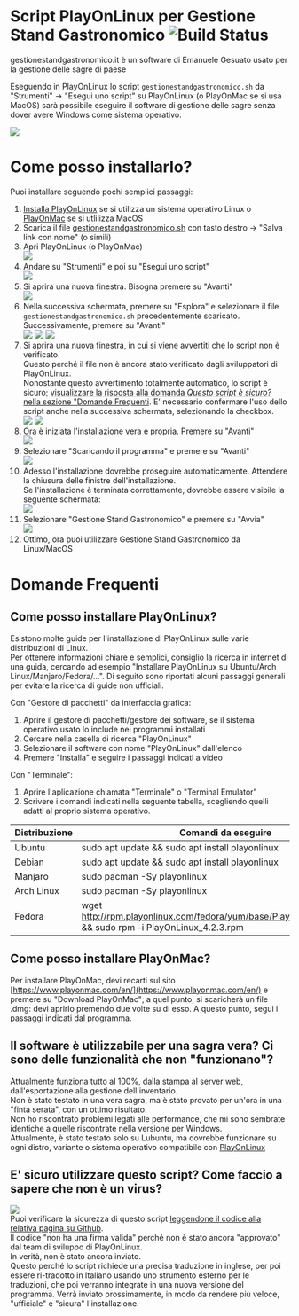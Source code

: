 # Script PlayOnLinux per Gestione Stand Gastronomico ![Build Status](https://img.shields.io/github/workflow/status/MatteoGheza/gestionestandgastronomico-playonlinux/CI)
gestionestandgastronomico.it è un software di Emanuele Gesuato usato per la gestione delle sagre di paese

Eseguendo in PlayOnLinux lo script ```gestionestandgastronomico.sh``` da "Strumenti" -> "Esegui uno script" su PlayOnLinux (o PlayOnMac se si usa MacOS) sarà possibile eseguire il software di gestione delle sagre senza dover avere Windows come sistema operativo.

![](immagini/copertina.png)

# Come posso installarlo?
Puoi installare seguendo pochi semplici passaggi:
1. [Installa PlayOnLinux](https://github.com/MatteoGheza/gestionestandgastronomico-playonlinux#come-posso-installare-playonlinux) se si utilizza un sistema operativo Linux o [PlayOnMac](https://github.com/MatteoGheza/gestionestandgastronomico-playonlinux#come-posso-installare-playonmac) se si utlilizza MacOS
2. Scarica il file [gestionestandgastronomico.sh](https://github.com/MatteoGheza/gestionestandgastronomico-playonlinux/raw/master/gestionestandgastronomico.sh) con tasto destro -> "Salva link con nome" (o simili)
3. Apri PlayOnLinux (o PlayOnMac)  
![](immagini/installazione1.png)
4. Andare su "Strumenti" e poi su "Esegui uno script"  
![](immagini/installazione2.png)
5. Si aprirà una nuova finestra. Bisogna premere su "Avanti"  
![](immagini/installazione3.png)
5. Nella successiva schermata, premere su "Esplora" e selezionare il file ```gestionestandgastronomico.sh``` precedentemente scaricato.
Successivamente, premere su "Avanti"  
![](immagini/installazione4.png)
![](immagini/installazione5.png)
![](immagini/installazione6.png)
6. Si aprirà una nuova finestra, in cui si viene avvertiti che lo script non è verificato.  
Questo perché il file non è ancora stato verificato dagli sviluppatori di PlayOnLinux.  
Nonostante questo avvertimento totalmente automatico, lo script è sicuro; [visualizzare la risposta alla domanda _Questo script è sicuro?_ nella sezione "Domande Frequenti](https://github.com/MatteoGheza/gestionestandgastronomico-playonlinux#e-sicuro-utilizzare-questo-script-come-faccio-a-sapere-che-non-%C3%A8-un-virus).
E' necessario confermare l'uso dello script anche nella successiva schermata, selezionando la checkbox.  
![](immagini/installazione7.png)
![](immagini/installazione8.png)
7. Ora è iniziata l'installazione vera e propria. Premere su "Avanti"  
![](immagini/installazione9.png)
8. Selezionare "Scaricando il programma" e premere su "Avanti"  
![](immagini/installazione10.png)
9. Adesso l'installazione dovrebbe proseguire automaticamente. Attendere la chiusura delle finistre dell'installazione.  
Se l'installazione è terminata correttamente, dovrebbe essere visibile la seguente schermata:  
![](immagini/installazione11.png)
10. Selezionare "Gestione Stand Gastronomico" e premere su "Avvia"  
![](immagini/installazione12.png)
11. Ottimo, ora puoi utilizzare Gestione Stand Gastronomico da Linux/MacOS

# Domande Frequenti
## Come posso installare PlayOnLinux?
Esistono molte guide per l'installazione di PlayOnLinux sulle varie distribuzioni di Linux.  
Per ottenere informazioni chiare e semplici, consiglio la ricerca in internet di una guida, cercando ad esempio "Installare PlayOnLinux su Ubuntu/Arch Linux/Manjaro/Fedora/...".
Di seguito sono riportati alcuni passaggi generali per evitare la ricerca di guide non ufficiali.

Con "Gestore di pacchetti" da interfaccia grafica:
1. Aprire il gestore di pacchetti/gestore dei software, se il sistema operativo usato lo include nei programmi installati
2. Cercare nella casella di ricerca "PlayOnLinux"
3. Selezionare il software con nome "PlayOnLinux" dall'elenco
4. Premere "Installa" e seguire i passaggi indicati a video

Con "Terminale":
1. Aprire l'aplicazione chiamata "Terminale" o "Terminal Emulator"
2. Scrivere i comandi indicati nella seguente tabella, scegliendo quelli adatti al proprio sistema operativo.

| Distribuzione | Comandi da eseguire                                                                                        |
|---------------|------------------------------------------------------------------------------------------------------------|
| Ubuntu        | sudo apt update && sudo apt install playonlinux                                                            |
| Debian        | sudo apt update && sudo apt install playonlinux                                                            |
| Manjaro       | sudo pacman -Sy playonlinux                                                                                |
| Arch Linux    | sudo pacman -Sy playonlinux                                                                                |
| Fedora        | wget http://rpm.playonlinux.com/fedora/yum/base/PlayOnLinux_4.2.3.rpm && sudo rpm –i PlayOnLinux_4.2.3.rpm |

## Come posso installare PlayOnMac?
Per installare PlayOnMac, devi recarti sul sito [https://www.playonmac.com/en/](https://www.playonmac.com/en/) e premere su "Download PlayOnMac"; a quel punto, si scaricherà un file .dmg: devi aprirlo premendo due volte su di esso. A questo punto, segui i passaggi indicati dal programma.
## Il software è utilizzabile per una sagra vera? Ci sono delle funzionalità che non "funzionano"?
Attualmente funziona tutto al 100%, dalla stampa al server web, dall'esportazione alla gestione dell'inventario.  
Non è stato testato in una vera sagra, ma è stato provato per un'ora in una "finta serata", con un ottimo risultato.  
Non ho riscontrato problemi legati alle performance, che mi sono sembrate identiche a quelle riscontrate nella versione per Windows.  
Attualmente, è stato testato solo su Lubuntu, ma dovrebbe funzionare su ogni distro, variante o sistema operativo compatibile con [PlayOnLinux](https://www.playonlinux.com/en/download.html)
## E' sicuro utilizzare questo script? Come faccio a sapere che non è un virus?
![](immagini/installazione7.png)  
Puoi verificare la sicurezza di questo script [leggendone il codice alla relativa pagina su Github](https://github.com/MatteoGheza/gestionestandgastronomico-playonlinux/blob/master/gestionestandgastronomico.sh).  
Il codice "non ha una firma valida" perché non è stato ancora "approvato" dal team di sviluppo di PlayOnLinux.  
In verità, non è stato ancora inviato.  
Questo perché lo script richiede una precisa traduzione in inglese, per poi essere ri-tradotto in Italiano usando uno strumento esterno per le traduzioni, che poi verranno integrate in una nuova versione del programma. Verrà inviato prossimamente, in modo da rendere più veloce, "ufficiale" e "sicura" l'installazione.
